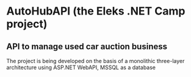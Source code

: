 # AutoHubAPI (the Eleks .NET Camp project)

API to manage used car auction business
-
The project is being developed on the basis of a monolithic three-layer architecture using ASP.NET WebAPI, MSSQL as a database
